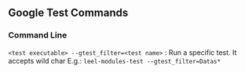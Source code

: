 ## Google Test Commands ##

### Command Line ###

`<test executable> --gtest_filter=<test name>` : Run a specific test. It accepts wild char E.g.: `leel-modules-test --gtest_filter=Datas*`
